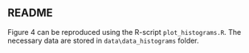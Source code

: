 ## README
Figure 4 can be reproduced using the R-script `plot_histograms.R`. The necessary data are stored in `data\data_histograms` folder.
